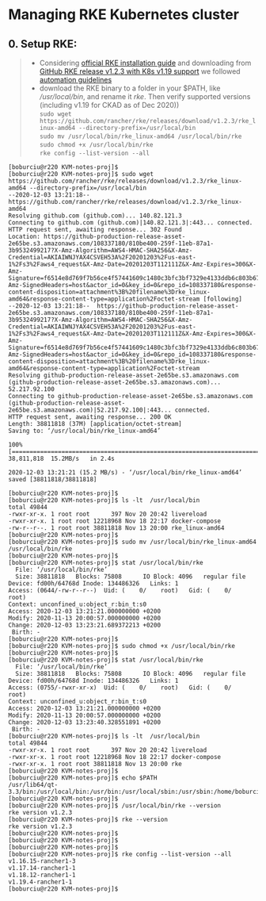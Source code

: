 # Managing RKE Kubernetes cluster
 
## 0. Setup RKE:
 >  - Considering [official RKE installation guide](https://rancher.com/docs/rke/latest/en/installation/) and downloading from [GitHub RKE release v1.2.3 with K8s v1.19 support](https://github.com/rancher/rke/releases/tag/v1.2.3) we followed [automation guidelines](https://computingforgeeks.com/install-kubernetes-production-cluster-using-rancher-rke/)
 >  - download the RKE binary to a folder in your $PATH, like */usr/local/bin*, and rename it *rke*. Then verify supported versions (including v1.19 for CKAD as of Dec 2020)) <br/>
`sudo wget https://github.com/rancher/rke/releases/download/v1.2.3/rke_linux-amd64 --directory-prefix=/usr/local/bin` <br/>
`sudo mv /usr/local/bin/rke_linux-amd64 /usr/local/bin/rke` <br/>
`sudo chmod +x /usr/local/bin/rke` <br/>
`rke config --list-version --all` <br/>
```
[boburciu@r220 KVM-notes-proj]$
[boburciu@r220 KVM-notes-proj]$ sudo wget https://github.com/rancher/rke/releases/download/v1.2.3/rke_linux-amd64 --directory-prefix=/usr/local/bin
--2020-12-03 13:21:18--  https://github.com/rancher/rke/releases/download/v1.2.3/rke_linux-amd64
Resolving github.com (github.com)... 140.82.121.3
Connecting to github.com (github.com)|140.82.121.3|:443... connected.
HTTP request sent, awaiting response... 302 Found
Location: https://github-production-release-asset-2e65be.s3.amazonaws.com/108337180/810be400-259f-11eb-87a1-3b9532499217?X-Amz-Algorithm=AWS4-HMAC-SHA256&X-Amz-Credential=AKIAIWNJYAX4CSVEH53A%2F20201203%2Fus-east-1%2Fs3%2Faws4_request&X-Amz-Date=20201203T112111Z&X-Amz-Expires=300&X-Amz-Signature=f6514e8d769f7b56ce4f57441609c1480c3bfc3bf7329e4133ddb6c803b676ca&X-Amz-SignedHeaders=host&actor_id=0&key_id=0&repo_id=108337180&response-content-disposition=attachment%3B%20filename%3Drke_linux-amd64&response-content-type=application%2Foctet-stream [following]
--2020-12-03 13:21:18--  https://github-production-release-asset-2e65be.s3.amazonaws.com/108337180/810be400-259f-11eb-87a1-3b9532499217?X-Amz-Algorithm=AWS4-HMAC-SHA256&X-Amz-Credential=AKIAIWNJYAX4CSVEH53A%2F20201203%2Fus-east-1%2Fs3%2Faws4_request&X-Amz-Date=20201203T112111Z&X-Amz-Expires=300&X-Amz-Signature=f6514e8d769f7b56ce4f57441609c1480c3bfc3bf7329e4133ddb6c803b676ca&X-Amz-SignedHeaders=host&actor_id=0&key_id=0&repo_id=108337180&response-content-disposition=attachment%3B%20filename%3Drke_linux-amd64&response-content-type=application%2Foctet-stream
Resolving github-production-release-asset-2e65be.s3.amazonaws.com (github-production-release-asset-2e65be.s3.amazonaws.com)... 52.217.92.100
Connecting to github-production-release-asset-2e65be.s3.amazonaws.com (github-production-release-asset-2e65be.s3.amazonaws.com)|52.217.92.100|:443... connected.
HTTP request sent, awaiting response... 200 OK
Length: 38811818 (37M) [application/octet-stream]
Saving to: ‘/usr/local/bin/rke_linux-amd64’

100%[==================================================================================>] 38,811,818  15.2MB/s   in 2.4s

2020-12-03 13:21:21 (15.2 MB/s) - ‘/usr/local/bin/rke_linux-amd64’ saved [38811818/38811818]

[boburciu@r220 KVM-notes-proj]$ 
[boburciu@r220 KVM-notes-proj]$ ls -lt  /usr/local/bin
total 49844
-rwxr-xr-x. 1 root root      397 Nov 20 20:42 livereload
-rwxr-xr-x. 1 root root 12218968 Nov 18 22:17 docker-compose
-rw-r--r--. 1 root root 38811818 Nov 13 20:00 rke_linux-amd64
[boburciu@r220 KVM-notes-proj]$
[boburciu@r220 KVM-notes-proj]$ sudo mv /usr/local/bin/rke_linux-amd64 /usr/local/bin/rke
[boburciu@r220 KVM-notes-proj]$
[boburciu@r220 KVM-notes-proj]$ stat /usr/local/bin/rke
  File: ‘/usr/local/bin/rke’
  Size: 38811818   Blocks: 75808      IO Block: 4096   regular file
Device: fd00h/64768d Inode: 134486326   Links: 1
Access: (0644/-rw-r--r--)  Uid: (    0/    root)   Gid: (    0/    root)
Context: unconfined_u:object_r:bin_t:s0
Access: 2020-12-03 13:21:21.000000000 +0200
Modify: 2020-11-13 20:00:57.000000000 +0200
Change: 2020-12-03 13:23:21.689372213 +0200
 Birth: -
[boburciu@r220 KVM-notes-proj]$
[boburciu@r220 KVM-notes-proj]$ sudo chmod +x /usr/local/bin/rke
[boburciu@r220 KVM-notes-proj]$
[boburciu@r220 KVM-notes-proj]$ stat /usr/local/bin/rke
  File: ‘/usr/local/bin/rke’
  Size: 38811818   Blocks: 75808      IO Block: 4096   regular file
Device: fd00h/64768d Inode: 134486326   Links: 1
Access: (0755/-rwxr-xr-x)  Uid: (    0/    root)   Gid: (    0/    root)
Context: unconfined_u:object_r:bin_t:s0
Access: 2020-12-03 13:21:21.000000000 +0200
Modify: 2020-11-13 20:00:57.000000000 +0200
Change: 2020-12-03 13:23:40.328551891 +0200
 Birth: -
[boburciu@r220 KVM-notes-proj]$ ls -lt  /usr/local/bin
total 49844
-rwxr-xr-x. 1 root root      397 Nov 20 20:42 livereload
-rwxr-xr-x. 1 root root 12218968 Nov 18 22:17 docker-compose
-rwxr-xr-x. 1 root root 38811818 Nov 13 20:00 rke
[boburciu@r220 KVM-notes-proj]$
[boburciu@r220 KVM-notes-proj]$ echo $PATH
/usr/lib64/qt-3.3/bin:/usr/local/bin:/usr/bin:/usr/local/sbin:/usr/sbin:/home/boburciu/.local/bin:/home/boburciu/bin
[boburciu@r220 KVM-notes-proj]$
[boburciu@r220 KVM-notes-proj]$ /usr/local/bin/rke --version
rke version v1.2.3
[boburciu@r220 KVM-notes-proj]$ rke --version
rke version v1.2.3
[boburciu@r220 KVM-notes-proj]$
[boburciu@r220 KVM-notes-proj]$
[boburciu@r220 KVM-notes-proj]$
[boburciu@r220 KVM-notes-proj]$ rke config --list-version --all
v1.16.15-rancher1-3
v1.17.14-rancher1-1
v1.18.12-rancher1-1
v1.19.4-rancher1-1
[boburciu@r220 KVM-notes-proj]$
```